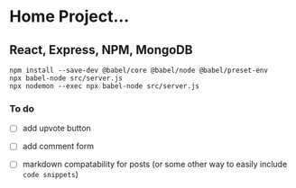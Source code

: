 # Home Project...

## React, Express, NPM, MongoDB

`npm install --save-dev @babel/core @babel/node @babel/preset-env`  
`npx babel-node src/server.js`    
`npx nodemon --exec npx babel-node src/server.js`

### To do

* [ ] add upvote button
* [ ] add comment form
* [ ] markdown compatability for posts (or some other way to easily include `code snippets`)

